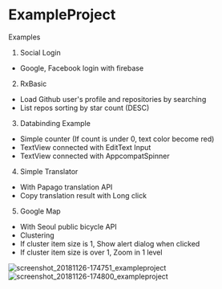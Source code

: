 # ExampleProject
Examples

1. Social Login
- Google, Facebook login with firebase

2. RxBasic
- Load Github user's profile and repositories by searching
- List repos sorting by star count (DESC)

3. Databinding Example
- Simple counter (If count is under 0, text color become red)
- TextView connected with EditText Input
- TextView connected with AppcompatSpinner

4. Simple Translator
- With Papago translation API
- Copy translation result with Long click

5. Google Map
- With Seoul public bicycle API
- Clustering
- If cluster item size is 1, Show alert dialog when clicked
- If cluster item size is over 1, Zoom in 1 level

![screenshot_20181126-174751_exampleproject](https://user-images.githubusercontent.com/12404118/49002939-40451580-f1a4-11e8-9836-f670100a5a45.jpg)
![screenshot_20181126-174800_exampleproject](https://user-images.githubusercontent.com/12404118/49003020-6b2f6980-f1a4-11e8-91a6-2d4567365432.jpg)

